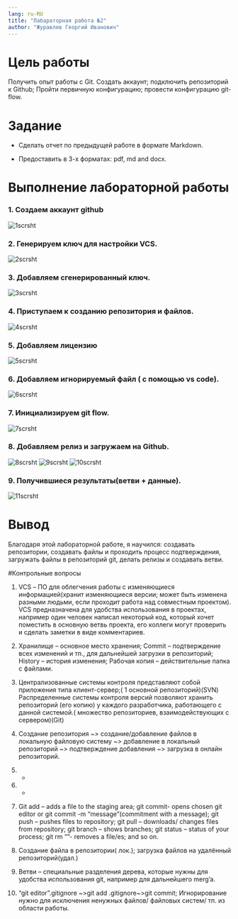```yaml
---
lang: ru-RU
title: "Лабараторная работа №2"
author: "Журавлев Георгий Иванович"
---
```


# Цель работы
Получить опыт работы с Git. Создать аккаунт; подключить  репозиторий к Github; Пройти первичную конфигурацию; провести конфигурацию git-flow.


# Задание

* Сделать отчет по предыдущей работе в формате Markdown.

* Предоставить в 3-х форматах: pdf, md and docx.

# Выполнение лабораторной работы

### 1. Создаем аккаунт github

![1scrsht](/home/g_zhuravlev/github/gzhuravlev.pfur/2020-2021/OS/labs/lab02/scrsht/1.jpg)
### 2. Генерируем ключ для настройки VCS.
![2scrsht](/home/g_zhuravlev/github/gzhuravlev.pfur/2020-2021/OS/labs/lab02/scrsht/2.jpg)
### 3. Добавляем сгенерированный ключ.
![3scrsht](/home/g_zhuravlev/github/gzhuravlev.pfur/2020-2021/OS/labs/lab02/scrsht/3.jpg)
### 4. Приступаем к созданию репозитория и файлов.
![4scrsht](/home/g_zhuravlev/github/gzhuravlev.pfur/2020-2021/OS/labs/lab02/scrsht/4.jpg)
### 5. Добавляем лицензию
![5scrsht](/home/g_zhuravlev/github/gzhuravlev.pfur/2020-2021/OS/labs/lab02/scrsht/5.jpg)
### 6. Добавляем игнорируемый файл ( с помощью vs code).
![6scrsht](/home/g_zhuravlev/github/gzhuravlev.pfur/2020-2021/OS/labs/lab02/scrsht/6.jpg)
### 7. Инициализируем git flow.
![7scrsht](/home/g_zhuravlev/github/gzhuravlev.pfur/2020-2021/OS/labs/lab02/scrsht/7.jpg)
### 8. Добавляем релиз и загружаем на Github.
![8scrsht](/home/g_zhuravlev/github/gzhuravlev.pfur/2020-2021/OS/labs/lab02/scrsht/8.jpg)
![9scrsht](/home/g_zhuravlev/github/gzhuravlev.pfur/2020-2021/OS/labs/lab02/scrsht/9.jpg)
![10scrsht](/home/g_zhuravlev/github/gzhuravlev.pfur/2020-2021/OS/labs/lab02/scrsht/10.jpg)
### 9. Получившиеся  результаты(ветви + данные).
![11scrsht](/home/g_zhuravlev/github/gzhuravlev.pfur/2020-2021/OS/labs/lab02/scrsht/11.jpg)

# Вывод

Благодаря этой лабораторной работе, я научился: создавать репозитории, создавать файлы и проходить процесс подтверждения, загружать файлы в репозиторий git,  делать релизы и создавать ветви.

#Контрольные вопросы

1. VCS – ПО для облегчения работы с изменяющиеся информацией(хранит изменяющиеся версии; может быть изменена разными людьми, если проходит работа над совместным проектом). VCS предназначена для удобства использования в проектах, например один человек написал некоторый код, который хочет поместить в основную ветвь проекта, его коллеги могут проверить и сделать заметки в виде комментариев.

2. Хранилище – основное место хранения; Commit – подтверждение всех изменений и тп., для дальнейшей загрузки в репозиторий; History – история изменения; Рабочая копия – действительные папка с файлами.
3. Централизованные системы контроля  представляют собой приложения типа клиент-сервер;( 1 основной репозиторий)(SVN)
Распределенные системы контроля версий  позволяют хранить репозиторий (его копию) у каждого разработчика, работающего с данной системой.( множество репозиториев, взаимодействующих с сервером)(Git)

4. Создание репозитория ~> создание/добавление файлов в локальную файловую систему ~> добавление в локальный репозиторий ~> подтверждение добавления ~> загрузка в онлайн репозиторий.

5. -
6. -

7. Git add – adds a file to the staging area; git commit- opens chosen git editor or git commit -m “message”(commitment with a message); git push – pushes files to repository; git pull – downloads/ changes files from repository; git branch – shows branches; git status – status of your  process; git  rm “”- removes a file/es;  and so on.

8. Создание файла в репозитории( лок.); загрузка файлов на удалённый репозиторий(удал.)

9. Ветви – специальные разделения дерева, которые нужны для удобства использования git, например для дальнейшего merg’a.

10.  “git editor”.gitignore ~>git add .gitignore~>git commit; Игнорирование нужно для исключения ненужных файлов/ файловых систем/ тп. из области работы.
